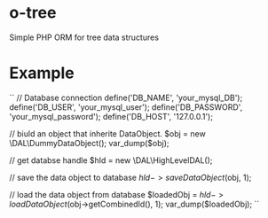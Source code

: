 # o-tree
Simple PHP ORM for tree data structures

# Example
``
// Database connection
define('DB_NAME', 'your_mysql_DB');
define('DB_USER', 'your_mysql_user');
define('DB_PASSWORD', 'your_mysql_password');
define('DB_HOST', '127.0.0.1');

// biuld an object that inherite DataObject. 
$obj = new \DAL\DummyDataObject();
var_dump($obj);

// get databse handle
$hld = new \DAL\HighLevelDAL();

// save the data object to database
$hld->saveDataObject($obj, 1);

// load the data object from database
$loadedObj = $hld->loadDataObject($obj->getCombinedId(), 1);
var_dump($loadedObj);
``